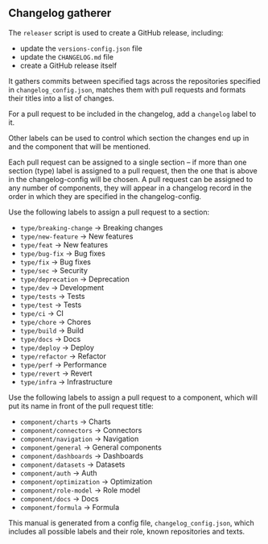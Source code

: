 
## Changelog gatherer

The `releaser` script is used to create a GitHub release, including:
- update the `versions-config.json` file
- update the `CHANGELOG.md` file
- create a GitHub release itself

It gathers commits between specified tags across the repositories specified in `changelog_config.json`, matches them
with pull requests and formats their titles into a list of changes.

For a pull request to be included in the changelog, add a `changelog` label to it.

Other labels can be used to control which section the changes end up in and the component that will be mentioned.

Each pull request can be assigned to a single section – if more than one section (type) label is assigned
to a pull request, then the one that is above in the changelog-config will be chosen. A pull request can be assigned
to any number of components, they will appear in a changelog record in the order in which they are specified
in the changelog-config.

Use the following labels to assign a pull request to a section:
- `type/breaking-change` -> Breaking changes
- `type/new-feature` -> New features
- `type/feat` -> New features
- `type/bug-fix` -> Bug fixes
- `type/fix` -> Bug fixes
- `type/sec` -> Security
- `type/deprecation` -> Deprecation
- `type/dev` -> Development
- `type/tests` -> Tests
- `type/test` -> Tests
- `type/ci` -> CI
- `type/chore` -> Chores
- `type/build` -> Build
- `type/docs` -> Docs
- `type/deploy` -> Deploy
- `type/refactor` -> Refactor
- `type/perf` -> Performance
- `type/revert` -> Revert
- `type/infra` -> Infrastructure

Use the following labels to assign a pull request to a component,
which will put its name in front of the pull request title:
- `component/charts` -> Charts
- `component/connectors` -> Connectors
- `component/navigation` -> Navigation
- `component/general` -> General components
- `component/dashboards` -> Dashboards
- `component/datasets` -> Datasets
- `component/auth` -> Auth
- `component/optimization` -> Optimization
- `component/role-model` -> Role model
- `component/docs` -> Docs
- `component/formula` -> Formula

This manual is generated from a config file, `changelog_config.json`, which includes all possible labels and their role,
known repositories and texts.
